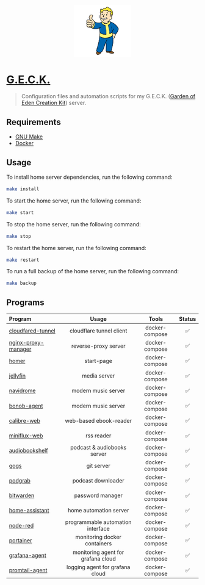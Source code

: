 <p align="center">
    <img src="./docs/vault-boy.webp" width="150">
</p>

# [G.E.C.K.](https://fallout.fandom.com/wiki/geck)
> Configuration files and automation scripts for my G.E.C.K. ([Garden of Eden Creation Kit](https://fallout.fandom.com/wiki/geck)) server.

## Requirements

- [GNU Make](https://www.gnu.org/software/make/)
- [Docker](https://www.docker.com/#)

## Usage
To install home server dependencies, run the following command:
```bash
make install
```

To start the home server, run the following command:
```bash
make start
```

To stop the home server, run the following command:
```bash
make stop
```

To restart the home server, run the following command:
```bash
make restart
```

To run a full backup of the home server, run the following command:
```bash
make backup
```

## Programs

| Program                                                                               | Usage                              | Tools          | Status |
| :------------------------------------------------------------------------------------ | :--------------------------------: | :------------: | :----: |
| [cloudfared-tunnel](https://github.com/cloudflare/cloudflared)                        | cloudflare tunnel client           | docker-compose | ✅ |
| [nginx-proxy-manager](https://nginxproxymanager.com/)                                 | reverse-proxy server               | docker-compose | ✅ |
| [homer](https://github.com/bastienwirtz/homer)                                        | start-page                         | docker-compose | ✅ |
| [jellyfin](https://jellyfin.org/)                                                     | media server                       | docker-compose | ✅ |
| [navidrome](https://github.com/navidrome/navidrome)                                   | modern music server                | docker-compose | ✅ |
| [bonob-agent](https://github.com/simojenki/bonob)                                     | modern music server                | docker-compose | ✅ |
| [calibre-web](https://github.com/janeczku/calibre-web)                                | web-based ebook-reader             | docker-compose | ✅ |
| [miniflux-web](https://miniflux.app/)                                                 | rss reader                         | docker-compose | ✅ |
| [audiobookshelf](https://www.audiobookshelf.org/)                                     | podcast & audiobooks server        | docker-compose | ✅ |
| [gogs](https://gogs.io/)                                                              | git server                         | docker-compose | ✅ |
| [podgrab](https://github.com/akhilrex/podgrab)                                        | podcast downloader                 | docker-compose | ✅ |
| [bitwarden](https://bitwarden.com/)                                                   | password manager                   | docker-compose | ✅ |
| [home-assistant](https://www.home-assistant.io/)                                      | home automation server             | docker-compose | ✅ |
| [node-red](https://nodered.org/)                                                      | programmable automation interface  | docker-compose | ✅ |
| [portainer](https://docs.portainer.io/v/ce-2.9/start/install)                         | monitoring docker containers       | docker-compose | ✅ |
| [grafana-agent](https://github.com/grafana/agent)                                     | monitoring agent for grafana cloud | docker-compose | ✅ |
| [promtail-agent](https://grafana.com/docs/loki/latest/clients/promtail/installation/) | logging agent for grafana cloud    | docker-compose | ✅ |

